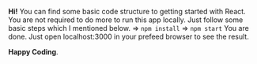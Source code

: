**Hi!**
You can find some basic code structure to getting started with React.
You are not required to do more to run this app locally.
Just follow some basic steps which I mentioned below.
  => ` npm install `
  => ` npm start `
 You are done. Just open localhost:3000 in your prefeed browser to see the result.
 
 **Happy Coding**.
